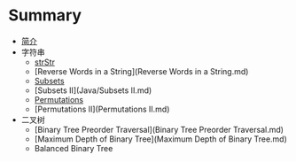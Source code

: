# Summary

* [简介](README.md)
* 字符串
   * [strStr](Java/strStr.md)
   * [Reverse Words in a String](Reverse Words in a String.md)
   * [Subsets](Java/Subsets.md)
   * [Subsets II](Java/Subsets II.md)
   * [Permutations](Permutations.md)
   * [Permutations II](Permutations II.md)
* 二叉树
   * [Binary Tree Preorder Traversal](Binary Tree Preorder Traversal.md)
   * [Maximum Depth of Binary Tree](Maximum Depth of Binary Tree.md)
   * Balanced Binary Tree

